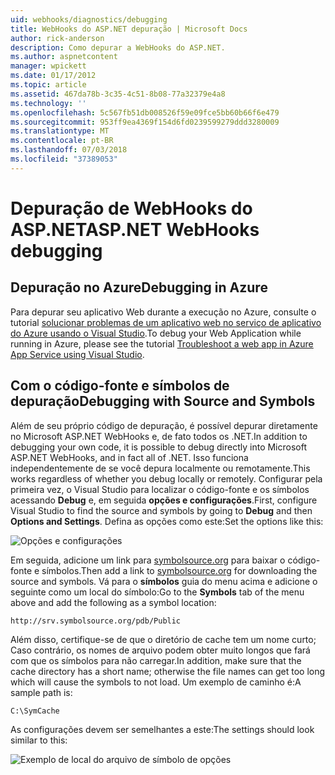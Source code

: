 ```yaml
---
uid: webhooks/diagnostics/debugging
title: WebHooks do ASP.NET depuração | Microsoft Docs
author: rick-anderson
description: Como depurar a WebHooks do ASP.NET.
ms.author: aspnetcontent
manager: wpickett
ms.date: 01/17/2012
ms.topic: article
ms.assetid: 467da78b-3c35-4c51-8b08-77a32379e4a8
ms.technology: ''
ms.openlocfilehash: 5c567fb51db008526f59e09fce5bb60b66f6e479
ms.sourcegitcommit: 953ff9ea4369f154d6fd0239599279ddd3280009
ms.translationtype: MT
ms.contentlocale: pt-BR
ms.lasthandoff: 07/03/2018
ms.locfileid: "37389053"
---
```

# <a name="aspnet-webhooks-debugging"></a><span data-ttu-id="6f480-103">Depuração de WebHooks do ASP.NET</span><span class="sxs-lookup"><span data-stu-id="6f480-103">ASP.NET WebHooks debugging</span></span>  

## <a name="debugging-in-azure"></a><span data-ttu-id="6f480-104">Depuração no Azure</span><span class="sxs-lookup"><span data-stu-id="6f480-104">Debugging in Azure</span></span>

<span data-ttu-id="6f480-105">Para depurar seu aplicativo Web durante a execução no Azure, consulte o tutorial [solucionar problemas de um aplicativo web no serviço de aplicativo do Azure usando o Visual Studio](https://azure.microsoft.com/documentation/articles/web-sites-dotnet-troubleshoot-visual-studio/#webserverlogs).</span><span class="sxs-lookup"><span data-stu-id="6f480-105">To debug your Web Application while running in Azure, please see the tutorial [Troubleshoot a web app in Azure App Service using Visual Studio](https://azure.microsoft.com/documentation/articles/web-sites-dotnet-troubleshoot-visual-studio/#webserverlogs).</span></span>

## <a name="debugging-with-source-and-symbols"></a><span data-ttu-id="6f480-106">Com o código-fonte e símbolos de depuração</span><span class="sxs-lookup"><span data-stu-id="6f480-106">Debugging with Source and Symbols</span></span>

<span data-ttu-id="6f480-107">Além de seu próprio código de depuração, é possível depurar diretamente no Microsoft ASP.NET WebHooks e, de fato todos os .NET.</span><span class="sxs-lookup"><span data-stu-id="6f480-107">In addition to debugging your own code, it is possible to debug directly into Microsoft ASP.NET WebHooks, and in fact all of .NET.</span></span> <span data-ttu-id="6f480-108">Isso funciona independentemente de se você depura localmente ou remotamente.</span><span class="sxs-lookup"><span data-stu-id="6f480-108">This works regardless of whether you debug locally or remotely.</span></span> <span data-ttu-id="6f480-109">Configurar pela primeira vez, o Visual Studio para localizar o código-fonte e os símbolos acessando **Debug** e, em seguida **opções e configurações**.</span><span class="sxs-lookup"><span data-stu-id="6f480-109">First, configure Visual Studio to find the source and symbols by going to **Debug** and then **Options and Settings**.</span></span> <span data-ttu-id="6f480-110">Defina as opções como este:</span><span class="sxs-lookup"><span data-stu-id="6f480-110">Set the options like this:</span></span>

![Opções e configurações](_static/SourceSymbols.png)

<span data-ttu-id="6f480-112">Em seguida, adicione um link para [symbolsource.org](http://symbolsource.org) para baixar o código-fonte e símbolos.</span><span class="sxs-lookup"><span data-stu-id="6f480-112">Then add a link to [symbolsource.org](http://symbolsource.org) for downloading the source and symbols.</span></span> <span data-ttu-id="6f480-113">Vá para o **símbolos** guia do menu acima e adicione o seguinte como um local do símbolo:</span><span class="sxs-lookup"><span data-stu-id="6f480-113">Go to the **Symbols** tab of the menu above and add the following as a symbol location:</span></span>

```
http://srv.symbolsource.org/pdb/Public
```

<span data-ttu-id="6f480-114">Além disso, certifique-se de que o diretório de cache tem um nome curto; Caso contrário, os nomes de arquivo podem obter muito longos que fará com que os símbolos para não carregar.</span><span class="sxs-lookup"><span data-stu-id="6f480-114">In addition, make sure that the cache directory has a short name; otherwise the file names can get too long which will cause the symbols to not load.</span></span> <span data-ttu-id="6f480-115">Um exemplo de caminho é:</span><span class="sxs-lookup"><span data-stu-id="6f480-115">A sample path is:</span></span>

```
C:\SymCache
```

<span data-ttu-id="6f480-116">As configurações devem ser semelhantes a este:</span><span class="sxs-lookup"><span data-stu-id="6f480-116">The settings should look similar to this:</span></span>

![Exemplo de local do arquivo de símbolo de opções](_static/SymSource.png)
